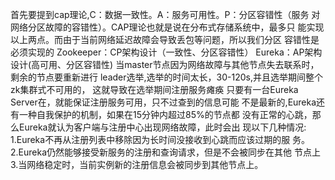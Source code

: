 首先要提到cap理论,C：数据一致性。A：服务可用性。P：分区容错性（服务
对网络分区故障的容错性）。CAP理论也就是说在分布式存储系统中，最多只
能实现以上两点。而由于当前网络延迟故障会导致丢包等问题，所以我们分区
容错性是必须实现的
Zookeeper：CP架构设计（一致性、分区容错性）
Eureka：AP架构设计(高可用、分区容错性)
当master节点因为网络故障与其他节点失去联系时，剩余的节点要重新进行
leader选举,选举的时间太长，30-120s,并且选举期间整个zk集群式不可用的，
这就导致在选举期间注册服务瘫痪
只要有一台Eureka Server在，就能保证注册服务可用，只不过查到的信息可能
不是最新的,Eureka还有一种自我保护的机制，如果在15分钟内超过85%的节点都
没有正常的心跳，那么Eureka就认为客户端与注册中心出现网络故障，此时会出
现以下几种情况:
1.Eureka不再从注册列表中移除因为长时间没接收到心跳而应该过期的服
务。
2.Eureka仍然能够接受新服务的注册和查询请求，但是不会被同步在其他
节点上
3.当网络稳定时，当前实例新的注册信息会被同步到其他节点上。